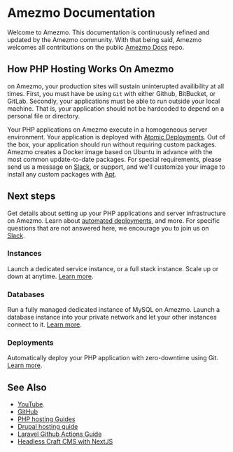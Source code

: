 # Amezmo Documentation

Welcome to Amezmo. This documentation is continuously refined and updated
by the Amezmo community. With that being said, Amezmo welcomes all
contributions on the public [Amezmo Docs](https://github.com/amezmo/docs) repo.

## How PHP Hosting Works On Amezmo
on Amezmo, your production sites will sustain uninterupted availibility
at all times. First, you must have be using `Git` with either Github, BitBucket,
or GitLab. Secondly, your applications must be able to run outside your local
machine. That is, your application should not be hardcoded to depend on
a personal file or directory.

Your PHP applications on Amezmo execute in a homogeneous server environment.
Your application is deployed with [Atomic Deployments](/docs/deployments).
Out of the box, your application should run without requiring custom packages.
Amezmo creates a Docker image based on Ubuntu in advance with the
most common update-to-date packages. For special requirements, please send us a
message on [Slack](https://www.amezmo.com/goslack), or support,
and we'll customize your image to install any custom packages with
[Apt](https://manpages.ubuntu.com/manpages/xenial/man8/apt-get.8.html).

## Next steps
Get details about setting up your PHP applications and server infrastructure on
Amezmo. Learn about [automated deployments](/docs/deployments), and more.
For specific questions that are not answered here, we encourage you to join
us on [Slack](/goslack).

### Instances
Launch a dedicated service instance, or a full stack instance. Scale up or down at anytime.
[Learn more](/docs/instances).
### Databases
Run a fully managed dedicated instance of MySQL on Amezmo. Launch a database instance
into your private network and let your other instances connect to it.
[Learn more](/docs/databases).
### Deployments
Automatically deploy your PHP application with zero-downtime using Git.
[Learn more](/docs/deployments).


## See Also
- [YouTube](https://www.youtube.com/@amezmo6464).
- [GitHub](https://www.github.com/amezmo)
- [PHP hosting Guides](https://www.amezmo.com/guides)
- [Drupal hosting guide](https://www.amezmo.com/guides/deploy-a-drupal-site-on-amezmo)
- [Laravel Github Actions Guide](https://www.amezmo.com/laravel-hosting-guides/deploying-laravel-with-github-actions)
- [Headless Craft CMS with NextJS](https://www.amezmo.com/craft-cms-hosting-guides/how-to-set-up-a-headless-craft-cms-with-nextjs)